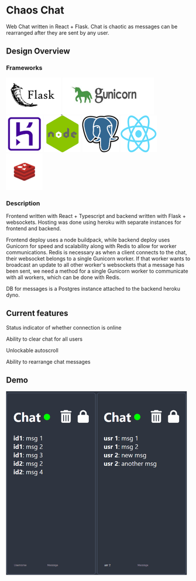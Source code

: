# Chaos Chat

Web Chat written in React + Flask. Chat is chaotic as messages can be rearranged after they are sent by any user.

## Design Overview

### Frameworks

<a href="https://flask.palletsprojects.com/en/3.0.x/">
	<img src="./readme/flask.png" alt="flask" width="150" height="100">
</a>
<a href="https://gunicorn.org/" style="display: inline-block;">
	<img src="./readme/gunicorn.jpeg" alt="gunicorn" width="250" height="100">
</a>
<a href="https://gunicorn.org/" style="display: inline-block;">
	<img src="./readme/heroku.png" alt="heroku" width="100" height="100">
</a>
<a href="https://nodejs.org/en" style="display: inline-block;">
	<img src="./readme/node.png" alt="node" width="100" height="100">
</a>
<a href="https://www.postgresql.org/" style="display: inline-block;">
	<img src="./readme/postgres.png" alt="postgres" width="100" height="100">
</a>
<a href="https://react.dev/" style="display: inline-block;">
	<img src="./readme/react.png" alt="react" width="100" height="100">
</a>
<a href="https://redis.io/" style="display: inline-block;">
	<img src="./readme/redis.jpeg" alt="redis" width="100" height="100">
</a>

### Description

Frontend written with React + Typescript and backend written with Flask + websockets. Hosting was done using heroku with separate instances for frontend and backend.

Frontend deploy uses a node buildpack, while backend deploy uses Gunicorn for speed and scalability along with Redis to allow for worker communications. Redis is necessary as when a client connects to the chat, their websocket belongs to a single Gunicorn worker. If that worker wants to broadcast an update to all other worker's websockets that a message has been sent, we need a method for a single Gunicorn worker to communicate with all workers, which can be done with Redis.

DB for messages is a Postgres instance attached to the backend heroku dyno.

## Current features

Status indicator of whether connection is online

Ability to clear chat for all users

Unlockable autoscroll

Ability to rearrange chat messages

## Demo

<img src="./readme/chatDemo.gif" height="500px"><img src="./readme/dragDemo.gif" height="500px">
